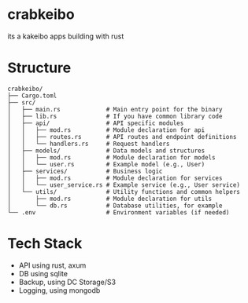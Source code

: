 # crabkeibo
its a kakeibo apps building with rust


# Structure 
```
crabkeibo/
├── Cargo.toml
├── src/
│   ├── main.rs             # Main entry point for the binary
│   ├── lib.rs              # If you have common library code
│   ├── api/                # API specific modules
│   │   ├── mod.rs          # Module declaration for api
│   │   ├── routes.rs       # API routes and endpoint definitions
│   │   └── handlers.rs     # Request handlers
│   ├── models/             # Data models and structures
│   │   ├── mod.rs          # Module declaration for models
│   │   └── user.rs         # Example model (e.g., User)
│   ├── services/           # Business logic
│   │   ├── mod.rs          # Module declaration for services
│   │   └── user_service.rs # Example service (e.g., User service)
│   └── utils/              # Utility functions and common helpers
│       ├── mod.rs          # Module declaration for utils
│       └── db.rs           # Database utilities, for example
└── .env                    # Environment variables (if needed)
```

# Tech Stack
- API using rust, axum
- DB using sqlite
- Backup, using DC Storage/S3
- Logging, using mongodb
